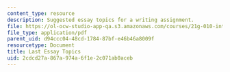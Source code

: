 ```yaml
---
content_type: resource
description: Suggested essay topics for a writing assignment.
file: https://ol-ocw-studio-app-qa.s3.amazonaws.com/courses/21g-010-introduction-to-european-and-latin-american-fiction-fall-2006/2cdcd27a867a974a6f1e2c071ab0aceb_MIT21G_010F06_last_essay.pdf
file_type: application/pdf
parent_uid: d94ccc04-48cd-1784-87bf-e46b46a8009f
resourcetype: Document
title: Last Essay Topics
uid: 2cdcd27a-867a-974a-6f1e-2c071ab0aceb
---
```

